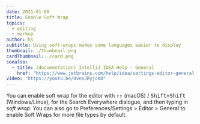 ```yaml
---
date: 2021-01-08
title: Enable Soft Wrap
topics:
  - editing
  - markup
author: hs
subtitle: Using soft-wraps makes some languages easier to display
thumbnail: ./thumbnail.png
cardThumbnail: ./card.png
seealso:
  - title: (documentation) IntelliJ IDEA Help - General
    href: "https://www.jetbrains.com/help/idea/settings-editor-general.html"
video: "https://youtu.be/8veVJRyjcK8"
---
```


You can enable soft wrap for the editor with <kbd>⇧⇧</kbd> (macOS) / <kbd>Shift+Shift</kbd> (Windows/Linux), for the Search Everywhere dialogue, and then typing in _soft wrap_. You can also go to Preferences/Settings > Editor > General to enable Soft Wraps for more file types by default.
